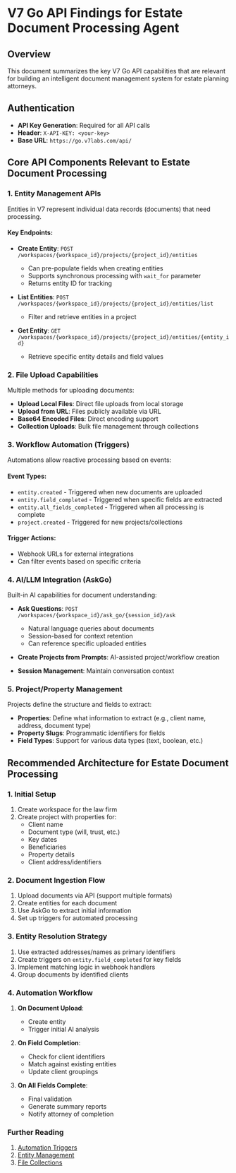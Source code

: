 # V7 Go API Findings for Estate Document Processing Agent

## Overview
This document summarizes the key V7 Go API capabilities that are relevant for building an intelligent document management system for estate planning attorneys.

## Authentication
- **API Key Generation**: Required for all API calls
- **Header**: `X-API-KEY: <your-key>`
- **Base URL**: `https://go.v7labs.com/api/`

## Core API Components Relevant to Estate Document Processing

### 1. Entity Management APIs
Entities in V7 represent individual data records (documents) that need processing.

#### Key Endpoints:
- **Create Entity**: `POST /workspaces/{workspace_id}/projects/{project_id}/entities`
  - Can pre-populate fields when creating entities
  - Supports synchronous processing with `wait_for` parameter
  - Returns entity ID for tracking

- **List Entities**: `POST /workspaces/{workspace_id}/projects/{project_id}/entities/list`
  - Filter and retrieve entities in a project
  
- **Get Entity**: `GET /workspaces/{workspace_id}/projects/{project_id}/entities/{entity_id}`
  - Retrieve specific entity details and field values

### 2. File Upload Capabilities
Multiple methods for uploading documents:

- **Upload Local Files**: Direct file uploads from local storage
- **Upload from URL**: Files publicly available via URL
- **Base64 Encoded Files**: Direct encoding support
- **Collection Uploads**: Bulk file management through collections

### 3. Workflow Automation (Triggers)
Automations allow reactive processing based on events:

#### Event Types:
- `entity.created` - Triggered when new documents are uploaded
- `entity.field_completed` - Triggered when specific fields are extracted
- `entity.all_fields_completed` - Triggered when all processing is complete
- `project.created` - Triggered for new projects/collections

#### Trigger Actions:
- Webhook URLs for external integrations
- Can filter events based on specific criteria

### 4. AI/LLM Integration (AskGo)
Built-in AI capabilities for document understanding:

- **Ask Questions**: `POST /workspaces/{workspace_id}/ask_go/{session_id}/ask`
  - Natural language queries about documents
  - Session-based for context retention
  - Can reference specific uploaded entities

- **Create Projects from Prompts**: AI-assisted project/workflow creation
- **Session Management**: Maintain conversation context

### 5. Project/Property Management
Projects define the structure and fields to extract:

- **Properties**: Define what information to extract (e.g., client name, address, document type)
- **Property Slugs**: Programmatic identifiers for fields
- **Field Types**: Support for various data types (text, boolean, etc.)

## Recommended Architecture for Estate Document Processing

### 1. Initial Setup
1. Create workspace for the law firm
2. Create project with properties for:
   - Client name
   - Document type (will, trust, etc.)
   - Key dates
   - Beneficiaries
   - Property details
   - Client address/identifiers

### 2. Document Ingestion Flow
1. Upload documents via API (support multiple formats)
2. Create entities for each document
3. Use AskGo to extract initial information
4. Set up triggers for automated processing

### 3. Entity Resolution Strategy
1. Use extracted addresses/names as primary identifiers
2. Create triggers on `entity.field_completed` for key fields
3. Implement matching logic in webhook handlers
4. Group documents by identified clients

### 4. Automation Workflow
1. **On Document Upload**:
   - Create entity
   - Trigger initial AI analysis
   
2. **On Field Completion**:
   - Check for client identifiers
   - Match against existing entities
   - Update client groupings

3. **On All Fields Complete**:
   - Final validation
   - Generate summary reports
   - Notify attorney of completion

### Further Reading
1. [Automation Triggers](automation-triggers.md)
2. [Entity Management](entity-management.md)
3. [File Collections](file-collections.md)